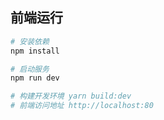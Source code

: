 ## 前端运行

```bash
# 安装依赖
npm install

# 启动服务
npm run dev

# 构建开发环境 yarn build:dev
# 前端访问地址 http://localhost:80
```